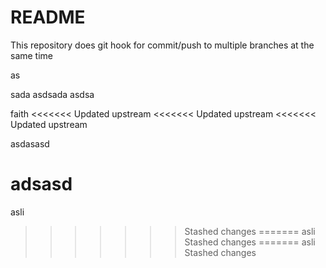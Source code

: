 # README

This repository does git hook for commit/push to multiple branches at the same time


as

sada
asdsada
asdsa

faith
<<<<<<< Updated upstream
<<<<<<< Updated upstream
<<<<<<< Updated upstream

asdasasd

adsasd
=======
asli
>>>>>>> Stashed changes
=======
asli
>>>>>>> Stashed changes
=======
asli
>>>>>>> Stashed changes
